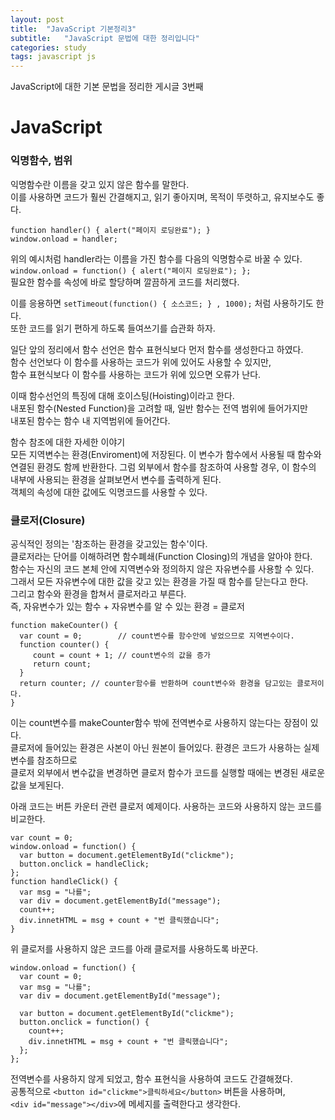 ```yaml
---
layout: post
title:  "JavaScript 기본정리3"
subtitle:   "JavaScript 문법에 대한 정리입니다"
categories: study
tags: javascript js
---
```


JavaScript에 대한 기본 문법을 정리한 게시글 3번째

# JavaScript

### 익명함수, 범위

익명함수란 이름을 갖고 있지 않은 함수를 말한다.  
이를 사용하면 코드가 훨씬 간결해지고, 읽기 좋아지며, 목적이 뚜렷하고, 유지보수도 좋다.  
~~~
function handler() { alert("페이지 로딩완료"); }
window.onload = handler;
~~~
위의 예시처럼 handler라는 이름을 가진 함수를 다음의 익명함수로 바꿀 수 있다.  
`window.onload = function() { alert("페이지 로딩완료"); };`  
필요한 함수를 속성에 바로 할당하며 깔끔하게 코드를 처리했다.  

이를 응용하면 `setTimeout(function() { 소스코드; } , 1000);` 처럼 사용하기도 한다.  
또한 코드를 읽기 편하게 하도록 들여쓰기를 습관화 하자.  

일단 앞의 정리에서 함수 선언은 함수 표현식보다 먼저 함수를 생성한다고 하였다.  
함수 선언보다 이 함수를 사용하는 코드가 위에 있어도 사용할 수 있지만,  
함수 표현식보다 이 함수를 사용하는 코드가 위에 있으면 오류가 난다.  

이때 함수선언의 특징에 대해 호이스팅(Hoisting)이라고 한다.  
내포된 함수(Nested Function)을 고려할 때, 일반 함수는 전역 범위에 들어가지만  
내포된 함수는 함수 내 지역범위에 들어간다.  

함수 참조에 대한 자세한 이야기  
모든 지역변수는 환경(Enviroment)에 저장된다. 이 변수가 함수에서 사용될 때 함수와  
연결된 환경도 함께 반환한다. 그럼 외부에서 함수를 참조하여 사용할 경우, 이 함수의  
내부에 사용되는 환경을 살펴보면서 변수를 출력하게 된다.  
객체의 속성에 대한 값에도 익명코드를 사용할 수 있다.  

### 클로저(Closure)

공식적인 정의는 '참조하는 환경을 갖고있는 함수'이다.  
클로저라는 단어를 이해하려면 함수폐쇄(Function Closing)의 개념을 알아야 한다.  
함수는 자신의 코드 본체 안에 지역변수와 정의하지 않은 자유변수를 사용할 수 있다.  
그래서 모든 자유변수에 대한 값을 갖고 있는 환경을 가질 때 함수를 닫는다고 한다.  
그리고 함수와 환경을 합쳐서 클로저라고 부른다.  
즉, 자유변수가 있는 함수 + 자유변수를 알 수 있는 환경 = 클로저  

~~~
function makeCounter() {
  var count = 0;        // count변수를 함수안에 넣었으므로 지역변수이다.
  function counter() {
     count = count + 1; // count변수의 값을 증가
     return count;
  }
  return counter; // counter함수를 반환하며 count변수와 환경을 담고있는 클로저이다.
}
~~~

이는 count변수를 makeCounter함수 밖에 전역변수로 사용하지 않는다는 장점이 있다.  
클로저에 들어있는 환경은 사본이 아닌 원본이 들어있다. 환경은 코드가 사용하는 실제 변수를 참조하므로  
클로저 외부에서 변수값을 변경하면 클로저 함수가 코드를 실행할 때에는 변경된 새로운 값을 보게된다.  

아래 코드는 버튼 카운터 관련 클로저 예제이다. 사용하는 코드와 사용하지 않는 코드를 비교한다.  

~~~
var count = 0;
window.onload = function() {
  var button = document.getElementById("clickme");
  button.onclick = handleClick;
};
function handleClick() {
  var msg = "나를";
  var div = document.getElementById("message");
  count++;
  div.innetHTML = msg + count + "번 클릭했습니다";
}
~~~

위 클로저를 사용하지 않은 코드를 아래 클로저를 사용하도록 바꾼다.  

~~~
window.onload = function() {
  var count = 0;
  var msg = "나를";
  var div = document.getElementById("message");
  
  var button = document.getElementById("clickme");
  button.onclick = function() {
    count++;
    div.innetHTML = msg + count + "번 클릭했습니다";
  };
};
~~~

전역변수를 사용하지 않게 되었고, 함수 표현식을 사용하여 코드도 간결해졌다.  
공통적으로 `<button id="clickme">클릭하세요</button>` 버튼을 사용하며,  
`<div id="message"></div>`에 메세지를 출력한다고 생각한다.  

